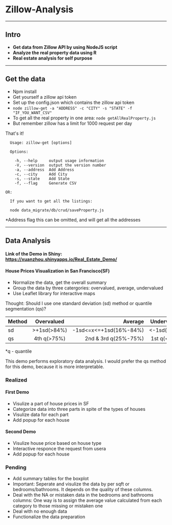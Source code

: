 # Zillow-Analysis


----------


## Intro
* **Get data from Zillow API by using NodeJS script**
* **Analyze the real property data using R**
* **Real estate analysis for self purpose**


----------


## Get the data

* Npm install
* Get yourself a zillow api token
* Set up the config.json which contains the zillow api token
* `node zillow-get -a "ADDRESS" -c "CITY" -s "STATE" -f "IF_YOU_WANT_CSV"`
* To get all the real property in one area: `node getAllRealProperty.js`
* But remember zillow has a limit for 1000 request per day

That's it! 

      Usage: zillow-get [options]
    
      Options:
    
        -h, --help     output usage information
        -V, --version  output the version number
        -a, --address  Add Address 
        -c, --city     Add City
        -s, --state    Add State
        -f, --flag     Generate CSV
    
    OR:

      If you want to get all the listings:
      
      node data_migrate/db/crud/saveProperty.js

*Address flag this can be omitted, and will get all the addresses        


----------


## Data Analysis 
#### Link of the Demo in Shiny: https://xuanzhou.shinyapps.io/Real_Estate_Demo/
#### House Prices Visualization in San Francisco(SF)

* Normalize the data, get the overall summary
* Group the data by three catergories:  overvalued, average, undervalued
* Use Leaflet library for interactive maps

Thought: 
Should I use one standard deviation (sd) method or quantile segmentation (qs)?

|Method|    Overvalued    |        Average       |   Undervalued   | 
|------|:----------------:|---------------------:|:---------------:|
|  sd  |   \>+1sd(>84%)   |-1sd<=x<=+1sd(16%-84%)|   <-1sd(<16%)   |
|  qs  |    4th q(>75%)   | 2nd & 3rd q(25%-75%) |      1st q(<25%)      |
*q - quantile

This demo performs exploratory data analysis.
I would prefer the qs method for this demo, because it is more interpretable.



### Realized 
#### First Demo
* Visulize a part of house prices in SF
* Categorize data into three parts in spite of the types of houses
* Visulize data for each part
* Add popup for each house

#### Second Demo
* Visulize house price based on house type
* Interactive responce the request from usera
* Add popup for each house

### Pending 
* Add summary tables for the boxplot
* Important: Seperate and visulize the data by per sqft or bedrooms/bathrooms. It depends on the quality of these columns. 
* Deal with the NA or mistaken data in the bedrooms and bathrooms columns: One way is to assign the average value calculated from each category to those missing or mistaken one
* Deal with no enough data
* Functionalize the data preparation
